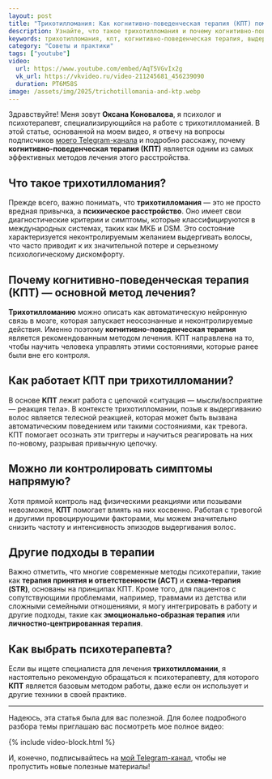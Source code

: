 ```yaml
---
layout: post
title: "Трихотилломания: Как когнитивно-поведенческая терапия (КПТ) помогает победить выдергивание волос"
description: Узнайте, что такое трихотилломания и почему когнитивно-поведенческая терапия (КПТ) является эффективным методом ее лечения. Психолог Оксана Коновалова объясняет, как КПТ помогает справиться с неконтролируемым желанием выдергивать волосы.
keywords: трихотилломания, кпт, когнитивно-поведенческая терапия, выдергивание волос, лечение трихотилломании, психолог, психотерапия, навязчивое выдергивание волос, как перестать рвать волосы, Оксана Коновалова, психическое расстройство
category: "Советы и практики"
tags: ["youtube"]
video:
  url: https://www.youtube.com/embed/AqT5VGvIx2g
  vk_url: https://vkvideo.ru/video-211245681_456239090
  duration: PT6M58S
image: /assets/img/2025/trichotillomania-and-ktp.webp
---
```



Здравствуйте! Меня зовут **Оксана Коновалова**, я психолог и психотерапевт, специализирующийся на работе с трихотилломанией. В этой статье, основанной на моем видео, я отвечу на вопросы подписчиков <a href="https://t.me/ttm_help_ru" rel="nofollow" target="_blank">моего Telegram-канала</a> и подробно расскажу, почему **когнитивно-поведенческая терапия (КПТ)** является одним из самых эффективных методов лечения этого расстройства.

## Что такое трихотилломания?

Прежде всего, важно понимать, что **трихотилломания** — это не просто вредная привычка, а **психическое расстройство**. Оно имеет свои диагностические критерии и симптомы, которые классифицируются в международных системах, таких как МКБ и DSM. Это состояние характеризуется неконтролируемым желанием выдергивать волосы, что часто приводит к их значительной потере и серьезному психологическому дискомфорту.

## Почему когнитивно-поведенческая терапия (КПТ) — основной метод лечения?

**Трихотилломанию** можно описать как автоматическую нейронную связь в мозге, которая запускает неосознанные и неконтролируемые действия. Именно поэтому **когнитивно-поведенческая терапия** является рекомендованным методом лечения. КПТ направлена на то, чтобы научить человека управлять этими состояниями, которые ранее были вне его контроля.

## Как работает КПТ при трихотилломании?

В основе **КПТ** лежит работа с цепочкой «ситуация — мысли/восприятие — реакция тела». В контексте трихотилломании, позыв к выдергиванию волос является телесной реакцией, которая может быть вызвана автоматическим поведением или такими состояниями, как тревога. КПТ помогает осознать эти триггеры и научиться реагировать на них по-новому, разрывая привычную цепочку.

## Можно ли контролировать симптомы напрямую?

Хотя прямой контроль над физическими реакциями или позывами невозможен, **КПТ** помогает влиять на них косвенно. Работая с тревогой и другими провоцирующими факторами, мы можем значительно снизить частоту и интенсивность эпизодов выдергивания волос.

## Другие подходы в терапии

Важно отметить, что многие современные методы психотерапии, такие как **терапия принятия и ответственности (ACT)** и **схема-терапия (STR)**, основаны на принципах КПТ. Кроме того, для пациентов с сопутствующими проблемами, например, травмами из детства или сложными семейными отношениями, я могу интегрировать в работу и другие подходы, такие как **эмоционально-образная терапия** или **личностно-центрированная терапия**.

## Как выбрать психотерапевта?

Если вы ищете специалиста для лечения **трихотилломании**, я настоятельно рекомендую обращаться к психотерапевту, для которого **КПТ** является базовым методом работы, даже если он использует и другие техники в своей практике.

---

Надеюсь, эта статья была для вас полезной. Для более подробного разбора темы приглашаю вас посмотреть мое полное видео: 

{% include video-block.html %}

И, конечно, подписывайтесь на <a href="https://t.me/ttm_help_ru" rel="nofollow" target="_blank"> мой Telegram-канал</a>, чтобы не пропустить новые полезные материалы!